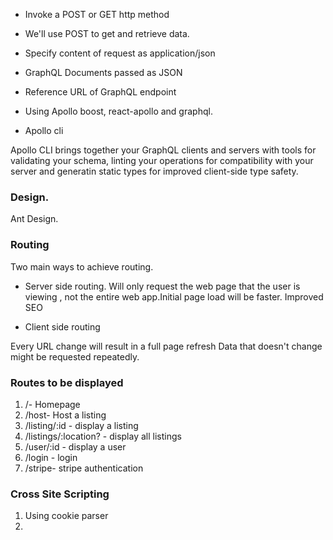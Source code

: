* Invoke a POST or GET http method
* We'll use POST to get and retrieve data.

* Specify content of request as application/json
* GraphQL Documents passed as JSON

* Reference URL of GraphQL endpoint

* Using Apollo boost, react-apollo and graphql.
* Apollo cli

Apollo CLI brings together your GraphQL clients and servers with tools for validating your schema, linting your operations for compatibility with your server and generatin static types for improved client-side type safety.

### Design.

Ant Design.

### Routing

Two main ways to achieve routing.

* Server side routing.
Will only request the web page that the user is viewing , not the entire web app.Initial page load will be faster. Improved SEO

* Client side routing

Every URL change will result in a full page refresh
Data that doesn't change might be requested repeatedly.

### Routes to be displayed

1. /- Homepage
2. /host- Host a listing
3. /listing/:id - display a listing
4. /listings/:location? - display all listings
5. /user/:id - display a user
6. /login - login
7. /stripe- stripe authentication


### Cross Site Scripting

1. Using cookie parser
2. 